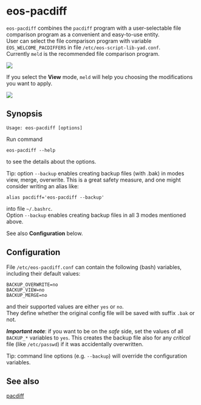 # eos-pacdiff

`eos-pacdiff` combines the `pacdiff` program with a user-selectable file comparison program as a convenient and easy-to-use entity.<br>
User can select the file comparison program with variable `EOS_WELCOME_PACDIFFERS` in file `/etc/eos-script-lib-yad.conf`.<br>
Currently `meld` is the recommended file comparison program.

![](eos-pacdiff.png)

If you select the **View** mode, `meld` will help you choosing the modifications you want to apply.

![](meld.png)

## Synopsis

```
Usage: eos-pacdiff [options]
```

Run command

```
eos-pacdiff --help
```
to see the details about the options.

Tip: option `--backup` enables creating backup files (with .bak) in modes view, merge, overwrite. This is a great safety measure, and one might consider writing an alias like:

```
alias pacdiff='eos-pacdiff --backup'
```

into file `~/.bashrc`.<br>
Option `--backup` enables creating backup files in all 3 modes mentioned above.

See also **Configuration** below.

## Configuration

File `/etc/eos-pacdiff.conf` can contain the following (bash) variables, including their default values:

```
BACKUP_OVERWRITE=no
BACKUP_VIEW=no
BACKUP_MERGE=no
```

and their supported values are either `yes` or `no`.<br>
They define whether the original config file will be saved with suffix `.bak` or not.

_**Important note**_: if you want to be on the *safe* side, set the values of all `BACKUP_*` variables to `yes`. This creates the backup file also for any *critical* file (like `/etc/passwd`) if it was accidentally overwritten.

Tip: command line options (e.g. `--backup`) will override the configuration variables.

## See also

[pacdiff](https://man.archlinux.org/man/pacdiff.8)
